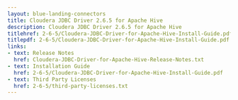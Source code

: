 ```yaml
---
layout: blue-landing-connectors
title: Cloudera JDBC Driver 2.6.5 for Apache Hive
description: Cloudera JDBC Driver 2.6.5 for Apache Hive
titlehref: 2-6-5/Cloudera-JDBC-Driver-for-Apache-Hive-Install-Guide.pdf
titlepdf: 2-6-5/Cloudera-JDBC-Driver-for-Apache-Hive-Install-Guide.pdf
links:
- text: Release Notes
  href: Cloudera-JDBC-Driver-for-Apache-Hive-Release-Notes.txt
- text: Installation Guide
  href: 2-6-5/Cloudera-JDBC-Driver-for-Apache-Hive-Install-Guide.pdf
- text: Third Party Licenses
  href: 2-6-5/third-party-licenses.txt
---
```

